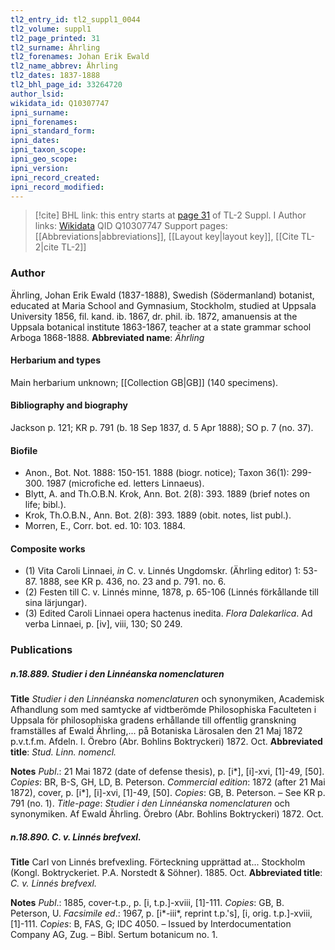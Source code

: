 ```yaml
---
tl2_entry_id: tl2_suppl1_0044
tl2_volume: suppl1
tl2_page_printed: 31
tl2_surname: Ährling
tl2_forenames: Johan Erik Ewald
tl2_name_abbrev: Ährling
tl2_dates: 1837-1888
tl2_bhl_page_id: 33264720
author_lsid: 
wikidata_id: Q10307747
ipni_surname: 
ipni_forenames: 
ipni_standard_form: 
ipni_dates: 
ipni_taxon_scope: 
ipni_geo_scope: 
ipni_version: 
ipni_record_created: 
ipni_record_modified:
---
```


> [!cite] BHL link: this entry starts at [page 31](https://www.biodiversitylibrary.org/page/33264720) of TL-2 Suppl. I
> Author links: [Wikidata](https://www.wikidata.org/wiki/Q10307747) QID Q10307747
> Support pages: [[Abbreviations|abbreviations]], [[Layout key|layout key]], [[Cite TL-2|cite TL-2]]

### Author

Ährling, Johan Erik Ewald (1837-1888), Swedish (Södermanland) botanist, educated at Maria School and Gymnasium, Stockholm, studied at Uppsala University 1856, fil. kand. ib. 1867, dr. phil. ib. 1872, amanuensis at the Uppsala botanical institute 1863-1867, teacher at a state grammar school Arboga 1868-1888. 
**Abbreviated name**: *Ährling*

#### Herbarium and types

Main herbarium unknown; [[Collection GB|GB]] (140 specimens).

#### Bibliography and biography

Jackson p. 121; KR p. 791 (b. 18 Sep 1837, d. 5 Apr 1888); SO p. 7 (no. 37).

#### Biofile

- Anon., Bot. Not. 1888: 150-151. 1888 (biogr. notice); Taxon 36(1): 299-300. 1987 (microfiche ed. letters Linnaeus).
- Blytt, A. and Th.O.B.N. Krok, Ann. Bot. 2(8): 393. 1889 (brief notes on life; bibl.).
- Krok, Th.O.B.N., Ann. Bot. 2(8): 393. 1889 (obit. notes, list publ.).
- Morren, E., Corr. bot. ed. 10: 103. 1884.

#### Composite works

- (1) Vita Caroli Linnaei, *in* C. v. Linnés Ungdomskr. (Ährling editor) 1: 53- 87. 1888, see KR p. 436, no. 23 and p. 791. no. 6.
- (2) Festen till C. v. Linnés minne, 1878, p. 65-106 (Linnés förkållande till sina lärjungar).
- (3) Edited Caroli Linnaei opera hactenus inedita. *Flora Dalekarlica*. Ad verba Linnaei, p. \[iv\], viii, 130; S0 249.

### Publications

##### n.18.889. Studier i den Linnéanska nomenclaturen

**Title**
*Studier i den Linnéanska nomenclaturen* och synonymiken, Academisk Afhandlung som med samtycke af vidtberömde Philosophiska Faculteten i Uppsala för philosophiska gradens erhållande till offentlig granskning framställes af Ewald Ährling,... på Botaniska Lärosalen den 21 Maj 1872 p.v.t.f.m. Afdeln. I. Örebro (Abr. Bohlins Boktryckeri) 1872. Oct.
**Abbreviated title**: *Stud. Linn. nomencl.*

**Notes**
*Publ*.: 21 Mai 1872 (date of defense thesis), p. \[i\*\], \[i\]-xvi, \[1\]-49, \[50\]. *Copies*: BR, B-S, GH, LD, B. Peterson.
*Commercial edition*: 1872 (after 21 Mai 1872), cover, p. \[i\*\], \[i\]-xvi, \[1\]-49, \[50\]. *Copies*: GB, B. Peterson. – See KR p. 791 (no. 1). *Title-page*: *Studier i den Linnéanska nomenclaturen* och synonymiken. Af Ewald Ährling. Örebro (Abr. Bohlins Boktryckeri) 1872. Oct.

##### n.18.890. C. v. Linnés brefvexl.

**Title**
Carl von Linnés brefvexling. Förteckning upprättad at... Stockholm (Kongl. Boktryckeriet. P.A. Norstedt & Söhner). 1885. Oct.
**Abbreviated title**: *C. v. Linnés brefvexl.*

**Notes**
*Publ*.: 1885, cover-t.p., p. \[i, t.p.\]-xviii, \[1\]-111. *Copies*: GB, B. Peterson, U.
*Facsimile ed*.: 1967, p. \[i\*-iii\*, reprint t.p.'s\], \[i, orig. t.p.\]-xviii, \[1\]-111. *Copies*: B, FAS, G; IDC 4050. – Issued by Interdocumentation Company AG, Zug. – Bibl. Sertum botanicum no. 1.

